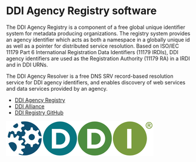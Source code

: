 # DDI Agency Registry software

The DDI Agency Registry is a component of a free global unique identifier system for metadata producing organizations. The registry system provides an agency identifier which acts as both a namespace in a globally unique id as well as a pointer for distributed service resolution.
Based on ISO/IEC 11179 Part 6 International Registration Data Identifiers (11179 IRDIs), DDI agency identifiers are used as the Registration Authority (11179 RA) in a IRDI and in DDI URNs.

The DDI Agency Resolver is a free DNS SRV record-based resolution service for DDI agency identifiers, and enables discovery of web services and data services provided by an agency. 

- [DDI Agency Registry]
- [DDI Alliance]
- [DDI Registry GitHub]


![DDI Logo][logo]

[DDI Alliance]: https://www.ddialliance.org
[DDI Agency Registry]: https://registry.ddialliance.org
[DDI Registry GitHub]: https://github.com/Colectica/ddiregistry/
[logo]: https://github.com/Colectica/ddiregistry/raw/master/src/Ddi.Registry.Web/wwwroot/assets/logo.png "DDI Alliance"
